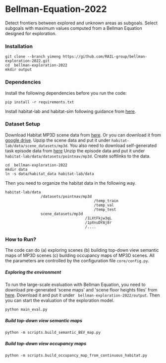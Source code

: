 # Bellman-Equation-2022
Detect frontiers between explored and unknown areas as subgoals.
Select subgoals with maximum values computed from a Bellman Equation designed for exploration.

### Installation
```
git clone --branch yimeng https://github.com/RAIL-group/bellman-exploration-2022.git
cd  bellman-exploration-2022
mkdir output
```

### Dependencies
Install the following dependencies before you run the code:
```
pip install -r requirements.txt
```
Install habitat-lab and habitat-sim following guidance from [here](https://github.com/facebookresearch/habitat-lab "here").

### Dataset Setup
Download Habitat MP3D scene data from [here](https://github.com/facebookresearch/habitat-lab "here").
Or you can download it from [google drive](https://drive.google.com/drive/folders/180gcW5xq6ZWM4f7yHK_kPc-iAVpGGNfl?usp=sharing "google drive").
Upzip the scene data and put it under `habitat-lab/data/scene_datasets/mp3d`.
You also need to download self-generated task episode data from [here](https://drive.google.com/drive/folders/1raUypuI9Zgig3dfFgWINv40bnKfvUadW?usp=sharing "here")
Unzip the episode data and put it under `habitat-lab/data/datasets/pointnav/mp3d`.
Create softlinks to the data.
```
cd  bellman-exploration-2022
mkdir data
ln -s data/habitat_data habitat-lab/data
```
Then you need to organize the habitat data in the following way.
```
habitat-lab/data
                /datasets/pointnav/mp3d
                                        /temp_train
                                        /temp_val
                                        /temp_test
                scene_datasets/mp3d
                                    /1LXtFkjw3qL
                                    /1pXnuDYAj8r
                                    /....
```

### How to Run?
The code can do (a) exploring scenes (b) building top-down view semantic maps of MP3D scenes (c) building occupancy maps of MP3D scenes.
All the parameters are controlled by the configuration file `core/config.py`.
##### Exploring the environment
To run the large-scale evaluation with Bellman Equation, you need to download pre-generated 'scene maps' and 'scene floor heights files' from [here](https://drive.google.com/file/d/10vWwDsOgBavhe6Udd7OyzD0hbeuJcAL_/view?usp=sharing "here").
Download it and put it under ` bellman-exploration-2022/output`.
Then you can start the evaluation of the exploration model.
```
python main_eval.py
```
##### Build top-down view semantic maps
```
python -m scripts.build_semantic_BEV_map.py
```
##### Build top-down view occupancy maps
```
python -m scripts.build_occupancy_map_from_continuous_habitat.py
```
